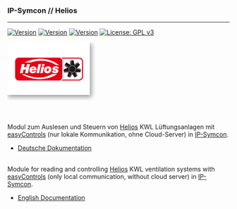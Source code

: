 ### IP-Symcon // Helios
---
[![Version](https://img.shields.io/badge/Symcon_Version->=%204.3-red.svg)](https://www.symcon.de/service/dokumentation/entwicklerbereich/sdk-tools/sdk-php/)
[![Version](https://img.shields.io/badge/Modul_Version-1.0-green.svg)]()
[![Version](https://img.shields.io/badge/Code-PHP-green.svg)]()
[![License: GPL v3](https://img.shields.io/badge/License-GPLv3-blue.svg)](https://www.gnu.org/licenses/gpl-3.0)


![Helios Logo](/imgs/helios_logo.png)

<br><br>
Modul zum Auslesen und Steuern von [Helios](https://www.heliosventilatoren.de/de/) KWL Lüftungsanlagen mit [easyControls](https://www.heliosventilatoren.de/de/aktuelles/neues-bei-helios-ventilatoren/81-easycontrols-die-revolutionaere-steuerung-fuer-helios-lueftungsgeraete-mit-waermerueckgewinnung-4) (nur lokale Kommunikation, ohne Cloud-Server) in [IP-Symcon](https://www.symcon.de).

 - [Deutsche Dokumentation](docs/README_DE.md "Deutsche Dokumentation")<br><br>

Module for reading and controlling [Helios](https://www.heliosventilatoren.de/de/) KWL ventilation systems with [easyControls](https://www.heliosventilatoren.de/de/aktuelles/neues-bei-helios-ventilatoren/81-easycontrols-die-revolutionaere-steuerung-fuer-helios-lueftungsgeraete-mit-waermerueckgewinnung-4) (only local communication, without cloud server) in [IP-Symcon](https://www.symcon.de).

 - [English Documentation](docs/README_EN.md "English documentation")